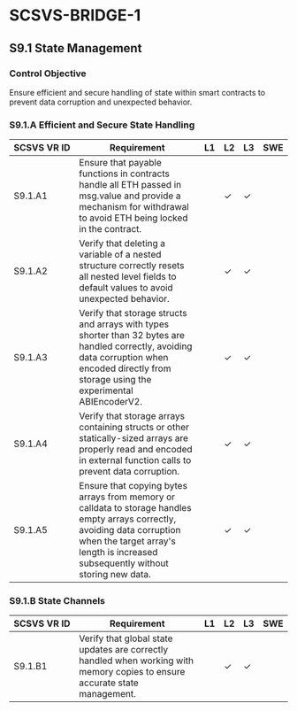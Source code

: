 # SCSVS-BRIDGE-1

## S9.1 State Management

### Control Objective
Ensure efficient and secure handling of state within smart contracts to prevent data corruption and unexpected behavior.

### S9.1.A Efficient and Secure State Handling

| **SCSVS&nbsp;VR&nbsp;ID**          | Requirement                                                                 | L1 | L2 | L3 | SWE |
| ------------ | --------------------------------------------------------------------------- | -- | -- | -- | --- |
| S9.1.A1      | Ensure that payable functions in contracts handle all ETH passed in msg.value and provide a mechanism for withdrawal to avoid ETH being locked in the contract. |    | ✓  | ✓  |     |
| S9.1.A2      | Verify that deleting a variable of a nested structure correctly resets all nested level fields to default values to avoid unexpected behavior. |    | ✓  | ✓  |     |
| S9.1.A3      | Verify that storage structs and arrays with types shorter than 32 bytes are handled correctly, avoiding data corruption when encoded directly from storage using the experimental ABIEncoderV2. |    | ✓  | ✓  |     |
| S9.1.A4      | Verify that storage arrays containing structs or other statically-sized arrays are properly read and encoded in external function calls to prevent data corruption. |    | ✓  | ✓  |     |
| S9.1.A5      | Ensure that copying bytes arrays from memory or calldata to storage handles empty arrays correctly, avoiding data corruption when the target array's length is increased subsequently without storing new data. |    | ✓  | ✓  |     |

### S9.1.B State Channels

| **SCSVS&nbsp;VR&nbsp;ID**          | Requirement                                                                 | L1 | L2 | L3 | SWE |
| ------------ | --------------------------------------------------------------------------- | -- | -- | -- | --- |
| S9.1.B1      | Verify that global state updates are correctly handled when working with memory copies to ensure accurate state management. |    | ✓  | ✓  |     |


